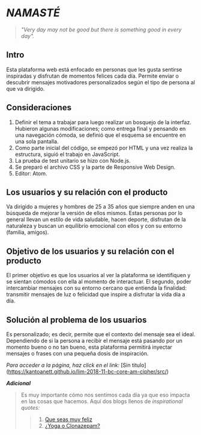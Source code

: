 # ***NAMASTÉ***
> *"Very day may not be good but there is something good in every day".*

## Intro
Esta plataforma web está enfocado en personas que les gusta sentirse inspiradas y disfrutan de momentos felices cada día. Permite enviar o descubrir mensajes motivadores personalizados según el tipo de persona al que va dirigido.

## Consideraciones
1. Definir el tema a trabajar para luego realizar un bosquejo de la interfaz. Hubieron algunas modificaciones; como entrega final y pensando en una navegación cómoda, se definió que el esquema se encuentre en una sola pantalla.
2. Como parte inicial del código, se empezó por HTML y una vez realiza la estructura, siguió el trabajo en JavaScript.
3. La prueba de test unitario se hizo con Node.js.
4. Se preparó el archivo CSS y la parte de Responsive Web Design. 
5. Editor: Atom.

## Los usuarios y su relación con el producto
Va dirigido a mujeres y hombres de 25 a 35 años que siempre anden en una búsqueda de mejorar la versión de ellos mismos. Estas personas por lo general llevan un estilo de vida saludable, hacen deporte, disfrutan de la naturaleza y buscan un equilibrio emocional con ellos y con su entorno (familia, amigos).

## Objetivo de los usuarios y su relación con el producto
El primer objetivo es que los usuarios al ver la plataforma se identifiquen y se sientan cómodos con ella al momento de interactuar. El segundo, poder intercambiar mensajes con su entorno cercano que entienda la finalidad: transmitir mensajes de luz o felicidad que inspire a disfrutar la vida día a día.

## Solución al problema de los usuarios
Es personalizado; es decir, permite que el contexto del mensaje sea el ideal. Dependiendo de si la persona a recibir el mensaje está pasando por un momento bueno o no tan bueno, esta plataforma permitirá inyectar mensajes o frases con una pequeña dosis de inspiración.

*Para acceder a la página, haz click en el link:* [Sin titulo] (https://kantoanett.github.io/lim-2018-11-bc-core-am-cipher/src/)

***Adicional***
> Es muy importante cómo nos sentimos cada día ya que eso impacta en las cosas que hacemos. Aquí dos blogs llenos de *inspirational quotes:*
>> 1. [Que seas muy feliz](http://queseasmuyfeliz.com/)
>> 2. [¿Yoga o Clonazepam?](https://www.facebook.com/yogaoclonazepam/)
